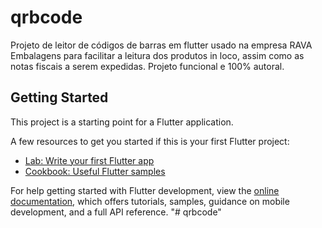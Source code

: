 # qrbcode

Projeto de leitor de códigos de barras em flutter usado na empresa RAVA Embalagens para facilitar a leitura dos produtos in loco, assim como as notas fiscais a serem expedidas.
Projeto funcional e 100% autoral.

## Getting Started

This project is a starting point for a Flutter application.

A few resources to get you started if this is your first Flutter project:

- [Lab: Write your first Flutter app](https://docs.flutter.dev/get-started/codelab)
- [Cookbook: Useful Flutter samples](https://docs.flutter.dev/cookbook)

For help getting started with Flutter development, view the
[online documentation](https://docs.flutter.dev/), which offers tutorials,
samples, guidance on mobile development, and a full API reference.
"# qrbcode" 
